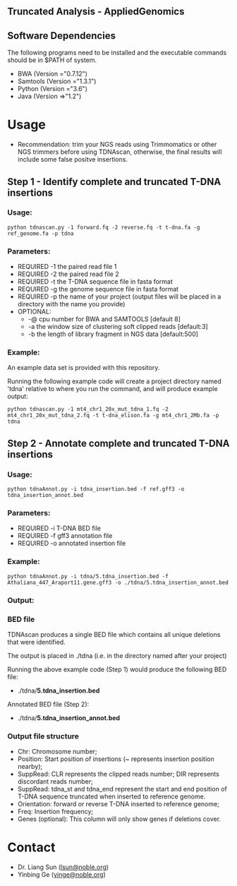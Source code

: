 ## Truncated Analysis - AppliedGenomics

## Software Dependencies
The following programs need to be installed and the executable commands should be in $PATH of system.
* BWA (Version ="0.7.12")
* Samtools (Version ="1.3.1")
* Python (Version ="3.6")
* Java (Version =>"1.2")


# Usage
* Recommendation: trim your NGS reads using Trimmomatics or other NGS trimmers before using TDNAscan, otherwise, the final results will include some false positve insertions.

## Step 1 - Identify complete and truncated T-DNA insertions

### Usage:

`python tdnascan.py -1 forward.fq -2 reverse.fq -t t-dna.fa -g ref_genome.fa -p tdna`

### Parameters:

* REQUIRED -1 the paired read file 1
* REQUIRED -2 the paired read file 2
* REQUIRED -t the T-DNA sequence file in fasta format
* REQUIRED -g the genome sequence file in fasta format
* REQUIRED -p the name of your project (output files will be placed in a directory with the name you provide)
* OPTIONAL:
	* -@ cpu number for BWA and SAMTOOLS [default 8]
	* -a the window size of clustering soft clipped reads [default:3]
	* -b the length of library fragment in NGS data [default:500]

### Example:

An example data set is provided with this repository.

Running the following example code will create a project directory named 'tdna' relative to where you run the command, and will produce example output:

`python tdnascan.py -1 mt4_chr1_20x_mut_tdna_1.fq -2 mt4_chr1_20x_mut_tdna_2.fq -t t-dna_elison.fa -g mt4_chr1_2Mb.fa -p tdna`

## Step 2 - Annotate complete and truncated T-DNA insertions

### Usage:

`python tdnaAnnot.py -i tdna_insertion.bed -f ref.gff3 -o tdna_insertion_annot.bed`

### Parameters:

* REQUIRED -i T-DNA BED file
* REQUIRED -f gff3 annotation file
* REQUIRED -o annotated insertion file

### Example:

`python tdnaAnnot.py -i tdna/5.tdna_insertion.bed -f Athaliana_447_Araport11.gene.gff3 -o ./tdna/5.tdna_insertion_annot.bed`


### Output:

### BED file
TDNAscan produces a single BED file which contains all unique deletions that were identified.

The output is placed in ./tdna (i.e. in the directory named after your project)

Running the above example code (Step 1) would produce the following BED file:

* ./tdna/**5.tdna_insertion.bed**

Annotated BED file (Step 2):

* ./tdna/**5.tdna_insertion_annot.bed**

### Output file structure

* Chr: Chromosome number;
* Position: Start position of insertions (~ represents insertion position nearby);
* SuppRead: CLR represents the clipped reads number; DIR represents discordant reads number;
* SuppRead: tdna_st and tdna_end represent the start and end position of T-DNA sequence truncated when inserted to reference genome.
* Orientation: forward or reverse T-DNA inserted to reference genome;
* Freq: Insertion frequency;
* Genes (optional): This column will only show genes if deletions cover.


# Contact

* Dr. Liang Sun    (lsun@noble.org)
* Yinbing  Ge  (yinge@noble.org)
